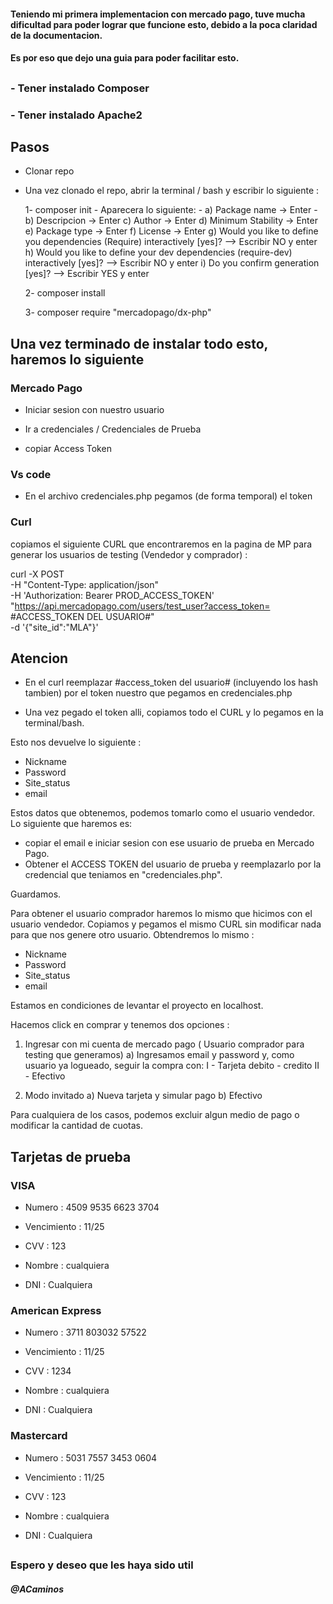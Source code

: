#### Teniendo mi primera implementacion con mercado pago, tuve mucha dificultad para poder lograr que funcione esto, debido a la poca claridad de la documentacion.
#### Es por eso que dejo una guia para poder facilitar esto.
## 
### - Tener instalado Composer
### - Tener instalado Apache2

## Pasos

- Clonar repo

- Una vez clonado el repo, abrir la terminal / bash y escribir lo siguiente :

    1- composer init
        - Aparecera lo siguiente:
           - a) Package name -> Enter
           - b) Descripcion -> Enter
            c) Author -> Enter
            d) Minimum Stability -> Enter
            e) Package type -> Enter
            f) License -> Enter
            g) Would you like to define you dependencies (Require) interactively [yes]? --> Escribir NO y enter
            h) Would you like to define your dev dependencies (require-dev) interactively [yes]? --> Escribir NO y enter
            i) Do you confirm generation [yes]? --> Escribir YES y enter
    
    2- composer install
    
    3- composer require "mercadopago/dx-php"

## Una vez terminado de instalar todo esto, haremos lo siguiente

### Mercado Pago

- Iniciar sesion con nuestro usuario

- Ir a credenciales / Credenciales de Prueba

- copiar Access Token

### Vs code

- En el archivo credenciales.php pegamos (de forma temporal) el token

### Curl

copiamos el siguiente CURL que encontraremos en la pagina de MP para generar los usuarios de testing (Vendedor y comprador) :

curl -X POST \
-H "Content-Type: application/json" \
-H 'Authorization: Bearer PROD_ACCESS_TOKEN' \
"https://api.mercadopago.com/users/test_user?access_token= #ACCESS_TOKEN DEL USUARIO#" \
-d '{"site_id":"MLA"}'


## Atencion

- En el curl reemplazar #access_token del usuario# (incluyendo los hash tambien) por el token nuestro que pegamos en credenciales.php

- Una vez pegado el token alli, copiamos todo el CURL y lo pegamos en la terminal/bash.

Esto nos devuelve lo siguiente :

- Nickname
- Password
- Site_status
- email

Estos datos que obtenemos, podemos tomarlo como el usuario vendedor. Lo siguiente que haremos es:
- copiar el email e iniciar sesion con ese usuario de prueba en Mercado Pago.
- Obtener el ACCESS TOKEN del usuario de prueba y reemplazarlo por la credencial que teniamos en "credenciales.php".

Guardamos.

Para obtener el usuario comprador haremos lo mismo que hicimos con el usuario vendedor. Copiamos y pegamos el mismo CURL sin modificar nada para que nos genere otro usuario. Obtendremos lo mismo :

- Nickname
- Password
- Site_status
- email

Estamos en condiciones de levantar el proyecto en localhost.

Hacemos click en comprar y tenemos dos opciones :

1) Ingresar con mi cuenta de mercado pago ( Usuario comprador para testing que generamos)
    a) Ingresamos email y password y, como usuario ya logueado, seguir la compra con:
        I - Tarjeta debito - credito
        II - Efectivo

2) Modo invitado
    a) Nueva tarjeta y simular pago
    b) Efectivo

Para cualquiera de los casos, podemos excluir algun medio de pago o modificar la cantidad de cuotas.


## Tarjetas de prueba 

### VISA

- Numero : 4509 9535 6623 3704

- Vencimiento : 11/25

- CVV : 123

- Nombre : cualquiera

- DNI : Cualquiera

### American Express

- Numero : 3711 803032 57522

- Vencimiento : 11/25

- CVV : 1234

- Nombre : cualquiera

- DNI : Cualquiera

### Mastercard

- Numero : 5031 7557 3453 0604

- Vencimiento : 11/25

- CVV : 123

- Nombre : cualquiera

- DNI : Cualquiera
##

### Espero y deseo que les haya sido util

##### @ACaminos